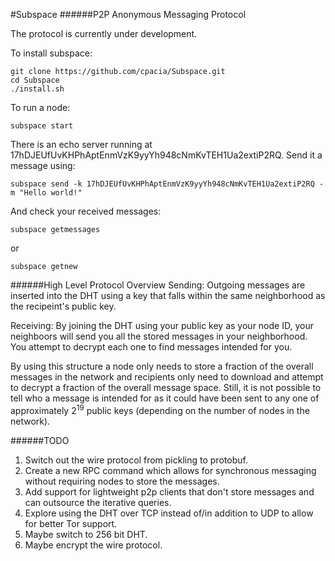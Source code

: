 #Subspace
######P2P Anonymous Messaging Protocol

The protocol is currently under development. 

To install subspace:
```
git clone https://github.com/cpacia/Subspace.git
cd Subspace
./install.sh
```

To run a node:

```
subspace start
```

There is an echo server running at 17hDJEUfUvKHPhAptEnmVzK9yyYh948cNmKvTEH1Ua2extiP2RQ.
Send it a message using:

```
subspace send -k 17hDJEUfUvKHPhAptEnmVzK9yyYh948cNmKvTEH1Ua2extiP2RQ -m "Hello world!"
```

And check your received messages:

```
subspace getmessages
```
or
```
subspace getnew
```

######High Level Protocol Overview
Sending: Outgoing messages are inserted into the DHT using a key that falls within the same neighborhood as the recipeint's public key.

Receiving: By joining the DHT using your public key as your node ID, your neighboors will send you all the stored messages in your neighborhood. You attempt to decrypt each one to find messages intended for you.

By using this structure a node only needs to store a fraction of the overall messages in the network and recipients only need to download and attempt to decrypt a fraction of the overall message space. Still, it is not possible to tell who a message is intended for as it could have been sent to any one of approximately 2<sup>19</sup> public keys (depending on the number of nodes in the network). 

######TODO
1. Switch out the wire protocol from pickling to protobuf.
2. Create a new RPC command which allows for synchronous messaging without requiring nodes to store the messages. 
3. Add support for lightweight p2p clients that don't store messages and can outsource the iterative queries.
4. Explore using the DHT over TCP instead of/in addition to UDP to allow for better Tor support.
5. Maybe switch to 256 bit DHT.
6. Maybe encrypt the wire protocol. 
